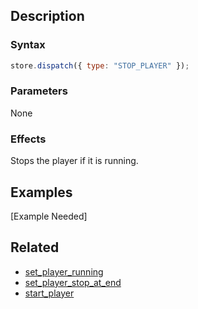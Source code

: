 ## Description

### Syntax

```javascript
store.dispatch({ type: "STOP_PLAYER" });
```

### Parameters

None

### Effects

Stops the player if it is running.

## Examples

[Example Needed]

## Related

- [set_player_running](./set_player_running.md)
- [set_player_stop_at_end](./set_player_stop_at_end.md)
- [start_player](./start_player.md)
